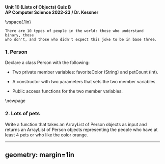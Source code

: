 __Unit 10 (Lists of Objects) Quiz B__  
__AP Computer Science 2022-23 / Dr. Kessner__  

\vspace{.1in}

```
There are 10 types of people in the world: those who understand binary, those
who don't, and those who didn't expect this joke to be in base three.
```

### 1.  Person

Declare a class Person with the following:

* Two private member variables: favoriteColor (String) and petCount (int).  

* A constructor with two parameters that sets the two member variables.

* Public access functions for the two member variables.

\newpage

### 2.  Lots of pets

Write a function that takes an ArrayList of Person objects as input and returns
an ArrayList of Person objects representing the people who have at least 4 pets
or who like the color orange.


---
geometry: margin=1in
---


